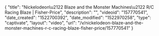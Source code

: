 {
    "title": "Nickelodeon\u2122 Blaze and the Monster Machines\u2122 R\/C Racing Blaze | Fisher-Price",
    "description": "",
    "videoid": "157770541",
    "date_created": "1522700392",
    "date_modified": "1522970258",
    "type": "captivate",
    "layout": "video",
    "url": "\/v\/nickelodeon-blaze-and-the-monster-machines-r-c-racing-blaze-fisher-price\/157770541"
}